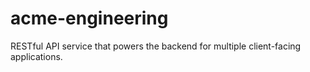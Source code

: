 # acme-engineering
RESTful API service that powers the backend for multiple client-facing applications.
